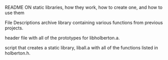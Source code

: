 README ON static libraries, how they work, how to create one, and how to use them

File Descriptions
archive library containing various functions from previous projects.

header file with all of the prototypes for libholberton.a.

script that creates a static library, liball.a with all of the functions listed in holberton.h.
